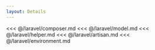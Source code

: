 ```yaml
---
layout: Details
---
```

<<< @/laravel/composer.md
<<< @/laravel/model.md
<<< @/laravel/helper.md
<<< @/laravel/artisan.md
<<< @/laravel/environment.md